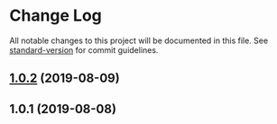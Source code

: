 # Change Log

All notable changes to this project will be documented in this file. See [standard-version](https://github.com/conventional-changelog/standard-version) for commit guidelines.

<a name="1.0.2"></a>
## [1.0.2](https://github.com/surveyjs/survey-analytics/compare/v1.0.1...v1.0.2) (2019-08-09)



<a name="1.0.1"></a>
## 1.0.1 (2019-08-08)
